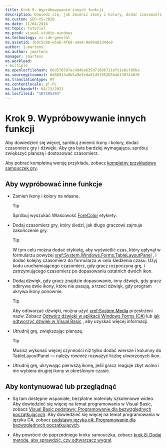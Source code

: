 ```yaml
---
title: Krok 9. Wypróbowywanie innych funkcji
description: Dowiedz się, jak zmienić ikony i kolory, dodać czasomierz gier, dodać dźwięki i zwiększyć swoją tablicę.
ms.custom: SEO-VS-2020
ms.date: 11/04/2016
ms.topic: tutorial
ms.prod: visual-studio-windows
ms.technology: vs-ide-general
ms.assetid: 1b0c5c80-e5a6-4f69-a4a4-0e89a82d4de0
author: j-martens
ms.author: jmartens
manager: jmartens
ms.workload:
- multiple
ms.openlocfilehash: 66d570787ac4948a635d71686711efc1e8cf86ba
ms.sourcegitcommit: 6d88913a8b5a9e5eda01d3f95205b4d138f440f8
ms.translationtype: MT
ms.contentlocale: pl-PL
ms.lasthandoff: 04/13/2021
ms.locfileid: "107295393"
---
```

# <a name="step-9-try-other-features"></a>Krok 9. Wypróbowywanie innych funkcji
Aby dowiedzieć się więcej, spróbuj zmienić ikony i kolory, dodać czasomierz gry i dźwięki. Aby gra była bardziej wymagająca, spróbuj zwiększyć planszę i dostosować czasomierz.

Aby pobrać kompletną wersję przykładu, zobacz [kompletny przykładowy samouczek gry](https://code.msdn.microsoft.com/Complete-Matching-Game-4cffddba).

## <a name="to-try-other-features"></a>Aby wypróbować inne funkcje

- Zamień ikony i kolory na własne.

    > [!TIP]
    > Spróbuj wyszukać Właściwość [ForeColor](<xref:System.Windows.Forms.Control.ForeColor%2A>) etykiety.

- Dodaj czasomierz gry, który śledzi, jak długo graczowi zajmuje zakończenie gry.

    > [!TIP]
    > W tym celu można dodać etykietę, aby wyświetlić czas, który upłynął w formularzu powyżej <xref:System.Windows.Forms.TableLayoutPanel> , i dodać kolejny czasomierz do formularza w celu śledzenia czasu. Użyj kodu uruchamiającego czasomierz, gdy gracz rozpoczyna grę, i zatrzymującego czasomierz po dopasowaniu ostatnich dwóch ikon.

- Dodaj dźwięk, gdy gracz znajdzie dopasowanie, inny dźwięk, gdy gracz odkrywa dwie ikony, które nie pasują, a trzeci dźwięk, gdy program ukrywa ikony ponownie.

    > [!TIP]
    > Aby odtwarzać dźwięki, można użyć <xref:System.Media> przestrzeni nazw. Zobacz [Odtwórz dźwięki w aplikacji Windows Forms (C#)](https://www.youtube.com/watch?v=qOh4ooHg1UU&feature=youtu.be) lub [jak odtworzyć dźwięk w Visual Basic](https://www.youtube.com/watch?v=-4oPDeQrtMs&feature=youtu.be) , aby uzyskać więcej informacji.

- Utrudnij grę, zwiększając planszę.

    > [!TIP]
    > Musisz wykonać więcej czynności niż tylko dodać wiersze i kolumny do TableLayoutPanel — należy również rozważyć liczbę utworzonych ikon.

- Utrudnij grę, ukrywając pierwszą ikonę, jeśli gracz reaguje zbyt wolno i nie wybiera drugiej ikony w określonym czasie.

## <a name="to-continue-or-review"></a>Aby kontynuować lub przeglądnąć

- Są tam dostępne wspaniałe, bezpłatne materiały szkoleniowe wideo. Aby dowiedzieć się więcej na temat programowania w Visual Basic, zobacz [Visual Basic podstawy: Programowanie dla bezwzględnych początkujących](https://channel9.msdn.com/Series/Visual-Basic-Development-for-Absolute-Beginners). Aby dowiedzieć się więcej na temat programowania w języku C#, zobacz [podstawy języka c#: Programowanie dla bezwzględnych początkujących](https://channel9.msdn.com/Series/C-Sharp-Fundamentals-Development-for-Absolute-Beginners).

- Aby powrócić do poprzedniego kroku samouczka, zobacz [krok 8: Dodaj metodę, aby sprawdzić, czy odtwarzacz wygrał](../ide/step-8-add-a-method-to-verify-whether-the-player-won.md).
